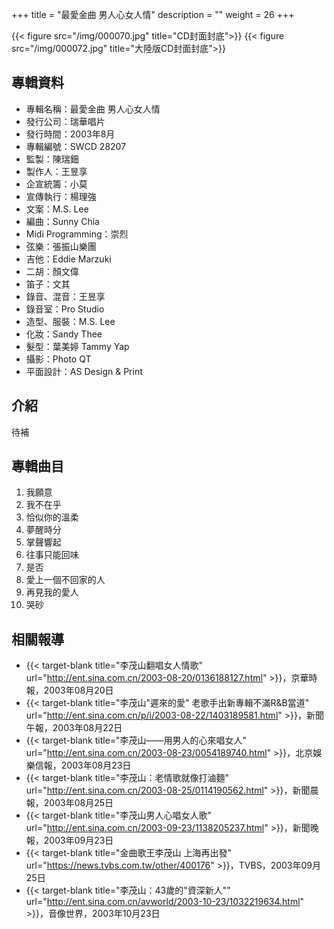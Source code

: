 +++
title = "最愛金曲 男人心女人情"
description = ""
weight = 26
+++

{{< figure src="/img/000070.jpg" title="CD封面封底">}}
{{< figure src="/img/000072.jpg" title="大陸版CD封面封底">}}



## 專輯資料

* 專輯名稱：最愛金曲 男人心女人情
* 發行公司：瑞華唱片
* 發行時間：2003年8月
* 專輯編號：SWCD 28207
* 監製：陳瑞鈿
* 製作人：王昱享
* 企宣統籌：小莫
* 宣傳執行：楊理強
* 文案：M.S. Lee
* 編曲：Sunny Chia
* Midi Programming：崇烈
* 弦樂：張振山樂團
* 吉他：Eddie Marzuki
* 二胡：顏文偉
* 笛子：文其
* 錄音、混音：王昱享
* 錄音室：Pro Studio
* 造型、服裝：M.S. Lee
* 化妝：Sandy Thee
* 髮型：葉美婷 Tammy Yap
* 攝影：Photo QT
* 平面設計：AS Design & Print


## 介紹

待補


## 專輯曲目

1. 我願意
2. 我不在乎
3. 恰似你的溫柔
4. 夢醒時分
5. 掌聲響起
6. 往事只能回味
7. 是否
8. 愛上一個不回家的人
9. 再見我的愛人
10. 哭砂

## 相關報導
* {{< target-blank title="李茂山翻唱女人情歌" url="http://ent.sina.com.cn/2003-08-20/0136188127.html" >}}，京華時報，2003年08月20日
* {{< target-blank title="李茂山\"遲來的愛\" 老歌手出新專輯不滿R&B當道" url="http://ent.sina.com.cn/p/i/2003-08-22/1403189581.html" >}}，新聞午報，2003年08月22日
* {{< target-blank title="李茂山——用男人的心來唱女人" url="http://ent.sina.com.cn/2003-08-23/0054189740.html" >}}，北京娛樂信報，2003年08月23日
* {{< target-blank title="李茂山：老情歌就像打滷麵" url="http://ent.sina.com.cn/2003-08-25/0114190562.html" >}}，新聞晨報，2003年08月25日
* {{< target-blank title="李茂山男人心唱女人歌" url="http://ent.sina.com.cn/2003-09-23/1138205237.html" >}}，新聞晚報，2003年09月23日
* {{< target-blank title="金曲歌王李茂山 上海再出發" url="https://news.tvbs.com.tw/other/400176" >}}，TVBS，2003年09月25日
* {{< target-blank title="李茂山：43歲的\"資深新人\"" url="http://ent.sina.com.cn/avworld/2003-10-23/1032219634.html" >}}，音像世界，2003年10月23日
